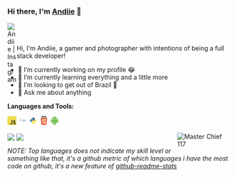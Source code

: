 ### Hi there, I'm [Andiie](https://github.com/otacrazy2123) 👋


<a href="https://www.instagram.com/leandiie/">
  <img align="left" alt="Andiie | Instagram" width="21px" src="https://raw.githubusercontent.com/otacrazy2123/otacrazy2123/master/assets/instagram.png" />
</a>



<br />
<br />

Hi, I'm Andiie, a gamer and photographer with intentions of being a full stack developer!

- 🔭 I’m currently working on my profile 😂
- 🌱 I’m currently learning everything and a little more
- 👯 I’m looking to get out of Brazil 🍁
- 💬 Ask me about anything 


**Languages and Tools:**  

<code><img height="20" src="https://raw.githubusercontent.com/github/explore/80688e429a7d4ef2fca1e82350fe8e3517d3494d/topics/javascript/javascript.png"></code>
<code><img height="20" src="https://raw.githubusercontent.com/github/explore/80688e429a7d4ef2fca1e82350fe8e3517d3494d/topics/java/java.png"></code>
<code><img height="20" src="https://raw.githubusercontent.com/github/explore/80688e429a7d4ef2fca1e82350fe8e3517d3494d/topics/python/python.png"></code>
<code><img height="20" src="https://raw.githubusercontent.com/github/explore/5c058a388828bb5fde0bcafd4bc867b5bb3f26f3/topics/html/html.png"></code>
<code><img height="20" src="https://raw.githubusercontent.com/github/explore/80688e429a7d4ef2fca1e82350fe8e3517d3494d/topics/android/android.png"></code>    


<img align="right" alt="Master Chief 117" width="122px" src="https://raw.githubusercontent.com/otacrazy2123/otacrazy2123/master/assets/masterchief-gif.gif" />

<img align="center" src="https://github-readme-stats.vercel.app/api?username=otacrazy2123&show_icons=true&include_all_commits=true&theme=material-palenight">

<img align="center" src="https://github-readme-stats.vercel.app/api/top-langs/?username=otacrazy2123&layout=compact&theme=material-palenight">

*NOTE: Top languages does not indicate my skill level or something like that, it's a github metric of which languages i have the most code on github, it's a new feature of [github-readme-stats](https://github.com/anuraghazra/github-readme-stats)*

<!--
**otacrazy2123/otacrazy2123** is a ✨ _special_ ✨ repository because its `README.md` (this file) appears on your GitHub profile.

Here are some ideas to get you started:

- 🔭 I’m currently working on ...
- 🌱 I’m currently learning ...
- 👯 I’m looking to collaborate on ...
- 🤔 I’m looking for help with ...
- 💬 Ask me about ...
- 📫 How to reach me: ...
- 😄 Pronouns: ...
- ⚡ Fun fact: ...
-->
